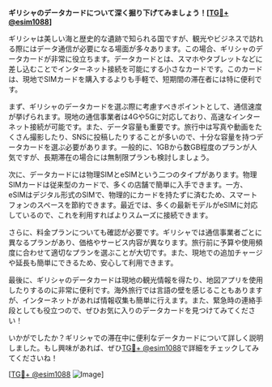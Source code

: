 **ギリシャのデータカードについて深く掘り下げてみましょう！[[TG💪+ @esim1088](https://t.me/s/esim1088)]**

ギリシャは美しい海と歴史的な遺跡で知られる国ですが、観光やビジネスで訪れる際にはデータ通信が必要になる場面が多々あります。この場合、ギリシャのデータカードが非常に役立ちます。データカードとは、スマホやタブレットなどに差し込むことでインターネット接続を可能にする小さなカードです。このカードは、現地でSIMカードを購入するよりも手軽で、短期間の滞在者には特に便利です。

まず、ギリシャのデータカードを選ぶ際に考慮すべきポイントとして、通信速度が挙げられます。現地の通信事業者は4Gや5Gに対応しており、高速なインターネット接続が可能です。また、データ容量も重要です。旅行中は写真や動画をたくさん撮影したり、SNSに投稿したりすることが多いので、十分な容量を持つデータカードを選ぶ必要があります。一般的に、1GBから数GB程度のプランが人気ですが、長期滞在の場合には無制限プランも検討しましょう。

次に、データカードには物理SIMとeSIMという二つのタイプがあります。物理SIMカードは従来型のカードで、多くの店舗で簡単に入手できます。一方、eSIMはデジタル形式のSIMで、物理的にカードを持たずに済むため、スマートフォンのスペースを節約できます。最近では、多くの最新モデルがeSIMに対応しているので、これを利用すればよりスムーズに接続できます。

さらに、料金プランについても確認が必要です。ギリシャでは通信事業者ごとに異なるプランがあり、価格やサービス内容が異なります。旅行前に予算や使用頻度に合わせて適切なプランを選ぶことが大切です。また、現地での追加チャージや延長も簡単にできるため、安心して利用できます。

最後に、ギリシャのデータカードは現地の観光情報を得たり、地図アプリを使用したりするのに非常に便利です。海外旅行では言語の壁を感じることもありますが、インターネットがあれば情報収集も簡単に行えます。また、緊急時の連絡手段としても役立つので、ぜひお気に入りのデータカードを見つけてみてください！

いかがでしたか？ギリシャでの滞在中に便利なデータカードについて詳しく説明しました。もし興味があれば、ぜひ[TG💪+ @esim1088](https://t.me/s/esim1088)で詳細をチェックしてみてくださいね！

[[TG💪+ @esim1088](https://t.me/s/esim1088) ![Image](https://i.postimg.cc/Y0z9fWf4/image.png)]